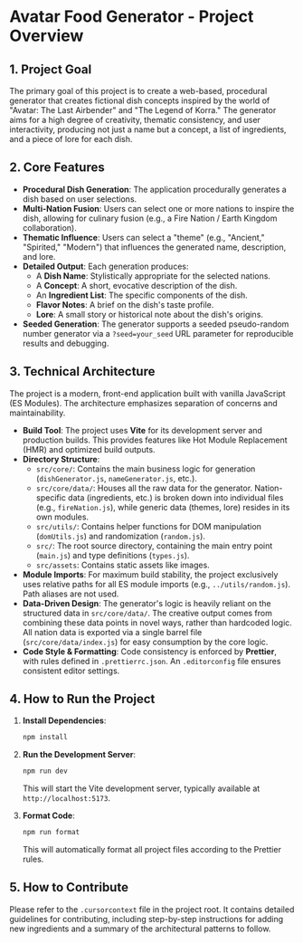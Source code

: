 # Avatar Food Generator - Project Overview

## 1. Project Goal

The primary goal of this project is to create a web-based, procedural generator that creates fictional dish concepts inspired by the world of "Avatar: The Last Airbender" and "The Legend of Korra." The generator aims for a high degree of creativity, thematic consistency, and user interactivity, producing not just a name but a concept, a list of ingredients, and a piece of lore for each dish.

## 2. Core Features

- **Procedural Dish Generation**: The application procedurally generates a dish based on user selections.
- **Multi-Nation Fusion**: Users can select one or more nations to inspire the dish, allowing for culinary fusion (e.g., a Fire Nation / Earth Kingdom collaboration).
- **Thematic Influence**: Users can select a "theme" (e.g., "Ancient," "Spirited," "Modern") that influences the generated name, description, and lore.
- **Detailed Output**: Each generation produces:
  - A **Dish Name**: Stylistically appropriate for the selected nations.
  - A **Concept**: A short, evocative description of the dish.
  - An **Ingredient List**: The specific components of the dish.
  - **Flavor Notes**: A brief on the dish's taste profile.
  - **Lore**: A small story or historical note about the dish's origins.
- **Seeded Generation**: The generator supports a seeded pseudo-random number generator via a `?seed=your_seed` URL parameter for reproducible results and debugging.

## 3. Technical Architecture

The project is a modern, front-end application built with vanilla JavaScript (ES Modules). The architecture emphasizes separation of concerns and maintainability.

- **Build Tool**: The project uses **Vite** for its development server and production builds. This provides features like Hot Module Replacement (HMR) and optimized build outputs.
- **Directory Structure**:
  - `src/core/`: Contains the main business logic for generation (`dishGenerator.js`, `nameGenerator.js`, etc.).
  - `src/core/data/`: Houses all the raw data for the generator. Nation-specific data (ingredients, etc.) is broken down into individual files (e.g., `fireNation.js`), while generic data (themes, lore) resides in its own modules.
  - `src/utils/`: Contains helper functions for DOM manipulation (`domUtils.js`) and randomization (`random.js`).
  - `src/`: The root source directory, containing the main entry point (`main.js`) and type definitions (`types.js`).
  - `src/assets`: Contains static assets like images.
- **Module Imports**: For maximum build stability, the project exclusively uses relative paths for all ES module imports (e.g., `../utils/random.js`). Path aliases are not used.
- **Data-Driven Design**: The generator's logic is heavily reliant on the structured data in `src/core/data/`. The creative output comes from combining these data points in novel ways, rather than hardcoded logic. All nation data is exported via a single barrel file (`src/core/data/index.js`) for easy consumption by the core logic.
- **Code Style & Formatting**: Code consistency is enforced by **Prettier**, with rules defined in `.prettierrc.json`. An `.editorconfig` file ensures consistent editor settings.

## 4. How to Run the Project

1.  **Install Dependencies**:
    ```bash
    npm install
    ```
2.  **Run the Development Server**:

    ```bash
    npm run dev
    ```

    This will start the Vite development server, typically available at `http://localhost:5173`.

3.  **Format Code**:
    ```bash
    npm run format
    ```
    This will automatically format all project files according to the Prettier rules.

## 5. How to Contribute

Please refer to the `.cursorcontext` file in the project root. It contains detailed guidelines for contributing, including step-by-step instructions for adding new ingredients and a summary of the architectural patterns to follow.
